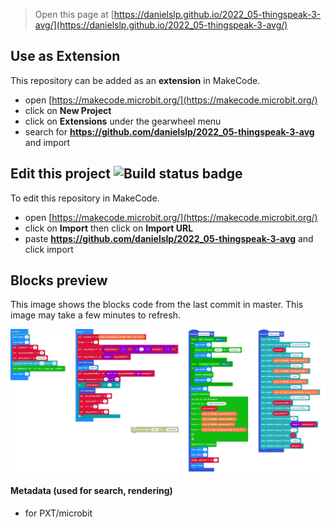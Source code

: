 
> Open this page at [https://danielslp.github.io/2022_05-thingspeak-3-avg/](https://danielslp.github.io/2022_05-thingspeak-3-avg/)

## Use as Extension

This repository can be added as an **extension** in MakeCode.

* open [https://makecode.microbit.org/](https://makecode.microbit.org/)
* click on **New Project**
* click on **Extensions** under the gearwheel menu
* search for **https://github.com/danielslp/2022_05-thingspeak-3-avg** and import

## Edit this project ![Build status badge](https://github.com/danielslp/2022_05-thingspeak-3-avg/workflows/MakeCode/badge.svg)

To edit this repository in MakeCode.

* open [https://makecode.microbit.org/](https://makecode.microbit.org/)
* click on **Import** then click on **Import URL**
* paste **https://github.com/danielslp/2022_05-thingspeak-3-avg** and click import

## Blocks preview

This image shows the blocks code from the last commit in master.
This image may take a few minutes to refresh.

![A rendered view of the blocks](https://github.com/danielslp/2022_05-thingspeak-3-avg/raw/master/.github/makecode/blocks.png)

#### Metadata (used for search, rendering)

* for PXT/microbit
<script src="https://makecode.com/gh-pages-embed.js"></script><script>makeCodeRender("{{ site.makecode.home_url }}", "{{ site.github.owner_name }}/{{ site.github.repository_name }}");</script>
